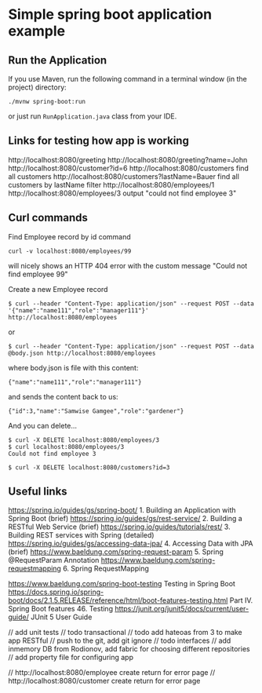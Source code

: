# Simple spring boot application example

## Run the Application
If you use Maven, run the following command in a terminal window (in the project) directory:
```
./mvnw spring-boot:run
```
or just run `RunApplication.java` class from your IDE.

## Links for testing how app is working
http://localhost:8080/greeting
http://localhost:8080/greeting?name=John
http://localhost:8080/customer?id=6
http://localhost:8080/customers find all customers
http://localhost:8080/customers?lastName=Bauer  find all customers by lastName filter
http://localhost:8080/employees/1
http://localhost:8080/employees/3 output "could not find employee 3"

## Curl commands
Find Employee record by id command
```
curl -v localhost:8080/employees/99
```
will nicely shows an HTTP 404 error with the custom message "Could not find employee 99"

Create a new Employee record
```
$ curl --header "Content-Type: application/json" --request POST --data '{"name":"name111","role":"manager111"}' http://localhost:8080/employees
```
or
```
$ curl --header "Content-Type: application/json" --request POST --data @body.json http://localhost:8080/employees
```
where body.json is file with this content:
```
{"name":"name111","role":"manager111"}
```
and  sends the content back to us:
```
{"id":3,"name":"Samwise Gamgee","role":"gardener"}
```

And you can delete…​
```
$ curl -X DELETE localhost:8080/employees/3
$ curl localhost:8080/employees/3
Could not find employee 3

$ curl -X DELETE localhost:8080/customers?id=3
```

## Useful links
https://spring.io/guides/gs/spring-boot/ 1. Building an Application with Spring Boot (brief)
https://spring.io/guides/gs/rest-service/ 2. Building a RESTful Web Service (brief)
https://spring.io/guides/tutorials/rest/ 3. Building REST services with Spring (detailed)
https://spring.io/guides/gs/accessing-data-jpa/ 4. Accessing Data with JPA (brief)
https://www.baeldung.com/spring-request-param 5. Spring @RequestParam Annotation
https://www.baeldung.com/spring-requestmapping 6. Spring RequestMapping

https://www.baeldung.com/spring-boot-testing Testing in Spring Boot
https://docs.spring.io/spring-boot/docs/2.1.5.RELEASE/reference/html/boot-features-testing.html  Part IV. Spring Boot features 46. Testing
https://junit.org/junit5/docs/current/user-guide/ JUnit 5 User Guide


// add unit tests
// todo transactional
// todo add hateoas from 3 to make app RESTful
// push to the git, add git ignore
// todo interfaces
// add inmemory DB from Rodionov, add fabric for choosing different repositories
// add property file for configuring app

// http://localhost:8080/employee create return for error page
// http://localhost:8080/customer create return for error page
